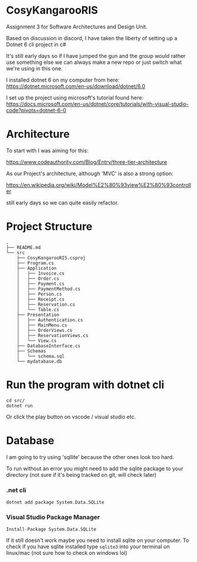 # CosyKangarooRIS
Assignment 3 for Software Architectures and Design Unit.

Based on discussion in discord, I have taken the liberty of setting up a Dotnet 6 cli project in c#

It's still early days so if I have jumped the gun and the group would rather use something else we can always make a new repo or just switch what we're using in this one.

I installed dotnet 6 on my computer from here:
https://dotnet.microsoft.com/en-us/download/dotnet/6.0

I set up the project using microsoft's tutorial found here:
https://docs.microsoft.com/en-us/dotnet/core/tutorials/with-visual-studio-code?pivots=dotnet-6-0
# Architecture

To start with I was aiming for this:

https://www.codeauthority.com/Blog/Entry/three-tier-architecture

As our Project's architecture, although 'MVC' is also a strong option:

https://en.wikipedia.org/wiki/Model%E2%80%93view%E2%80%93controller

still early days so we can quite easily refactor.

# Project Structure

```
.
├── README.md
└── src
    ├── CosyKangarooRIS.csproj
    ├── Program.cs
    ├── Application
    │   ├── Invoice.cs
    │   ├── Order.cs
    │   ├── Payment.cs
    │   ├── PaymentMethod.cs
    │   ├── Person.cs
    │   ├── Receipt.cs
    │   ├── Reservation.cs
    │   └── Table.cs
    ├── Presentation
    │   ├── Authentication.cs
    │   ├── MainMenu.cs
    │   ├── OrderViews.cs
    │   ├── ReservationViews.cs
    │   └── View.cs
    ├── DatabaseInterface.cs
    ├── Schemas
    │   └── schema.sql
    └── mydatabase.db
```

# Run the program with dotnet cli

```
cd src/
dotnet run
```
Or click the play button on vscode / visual studio etc. 

# Database
I am going to try using 'sqllite' because the other ones look too hard.

To run without an error you might need to add the sqlite package to your directory (not sure if it's being tracked on git, will check later)

### .net cli
```
dotnet add package System.Data.SQLite
```
### Visual Studio Package Manager
```
Install-Package System.Data.SQLite
```

If it still doesn't work maybe you need to install sqlite on your computer.
To check if you have sqlite installed type `sqlite3` into your terminal on linux/mac (not sure how to check on windows lol)
